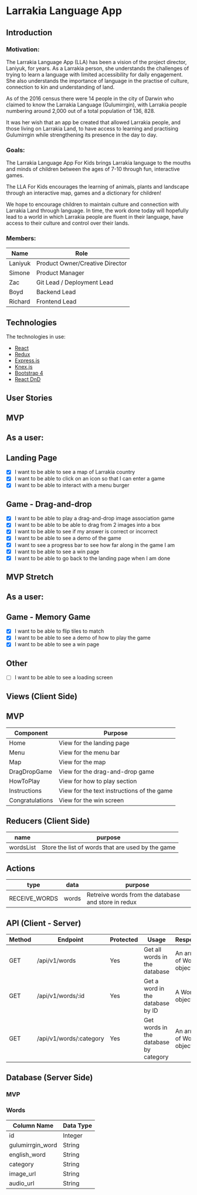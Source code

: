 # Larrakia Language App

## Introduction
### Motivation:

The Larrakia Language App (LLA) has been a vision of the project director, Laniyuk, for years. As a Larrakia person, she understands the challenges of trying to learn a language with limited accessibility for daily engagement. She also understands the importance of language in the practise of culture, connection to kin and understanding of land. 

As of the 2016 census there were 14 people in the city of Darwin who claimed to know the Larrakia Language (Gulumirrgin), with Larrakia people numbering around 2,000 out of a total population of 136, 828.

It was her wish that an app be created that allowed Larrakia people, and those living on Larrakia Land, to have access to learning and practising Gulumirrgin while strengthening its presence in the day to day.

### Goals:

The Larrakia Language App For Kids brings Larrakia language to the mouths and minds of children between the ages of 7-10 through fun, interactive games.

The LLA For Kids encourages the learning of animals, plants and landscape through an interactive map, games and a dictionary for children! 

We hope to encourage children to maintain culture and connection with Larrakia Land through language. In time, the work done today will hopefully lead to a world in which Larrakia people are fluent in their language, have access to their culture and control over their lands.

### Members:
| Name | Role |
| --- | --- |
| Laniyuk | Product Owner/Creative Director |
| Simone | Product Manager |
| Zac | Git Lead / Deployment Lead |
| Boyd | Backend Lead |
| Richard | Frontend Lead |

## Technologies

The technologies in use:

* [React](https://reactjs.org/docs/getting-started.html)
* [Redux](https://redux.js.org/introduction/getting-started)
* [Express.js](https://expressjs.com/en/starter/installing.html)
* [Knex.js](http://knexjs.org/)
* [Bootstrap 4](https://getbootstrap.com/docs/4.4/getting-started/introduction/)
* [React DnD](https://react-dnd.github.io/react-dnd/about)

## User Stories
## MVP
## As a user:

## Landing Page
- [x] I want to be able to see a map of Larrakia country
- [x] I want to be able to click on an icon so that I can enter a game
- [x] I want to be able to interact with a menu burger

## Game - Drag-and-drop
- [x] I want to be able to play a drag-and-drop image association game
- [x] I want to be able to be able to drag from 2 images into a box
- [x] I want to be able to see if my answer is correct or incorrect
- [x] I want to be able to see a demo of the game
- [x] I want to see a progress bar to see how far along in the game I am
- [x] I want to be able to see a win page
- [x] I want to be able to go back to the landing page when I am done

## MVP Stretch

## As a user:

## Game - Memory Game
- [x] I want to be able to flip tiles to match
- [x] I want to be able to see a demo of how to play the game
- [x] I want to be able to see a win page

## Other
- [ ] I want to be able to see a loading screen

## Views (Client Side)
## MVP
 | Component | Purpose |
 | --- | --- |
 | Home | View for the landing page
 | Menu | View for the menu bar
 | Map | View for the map
 | DragDropGame | View for the drag-and-drop game
 | HowToPlay | View for how to play section
 | Instructions | View for the text instructions of the game
 | Congratulations | View for the win screen

## Reducers (Client Side)
| name | purpose |
| --- | --- |
| wordsList | Store the list of words that are used by the game |
## Actions
| type | data | purpose |
| --- | --- | --- |
| RECEIVE_WORDS | words | Retreive words from the database and store in redux |

## API (Client - Server)

| Method | Endpoint | Protected | Usage | Response |
| --- | --- | --- | --- | --- |
| GET | /api/v1/words | Yes | Get all words in the database | An array of Words objects |
| GET | /api/v1/words/:id | Yes | Get a word in the database by ID | A Wor object |
| GET | /api/v1/words/:category | Yes | Get words in the database by category | An array of Words object |

## Database (Server Side)
### MVP

### Words
| Column Name | Data Type |
| --- | --- |
| id | Integer |
| gulumirrgin_word | String |
| english_word | String |
| category | String |
| image_url | String |
| audio_url | String |

